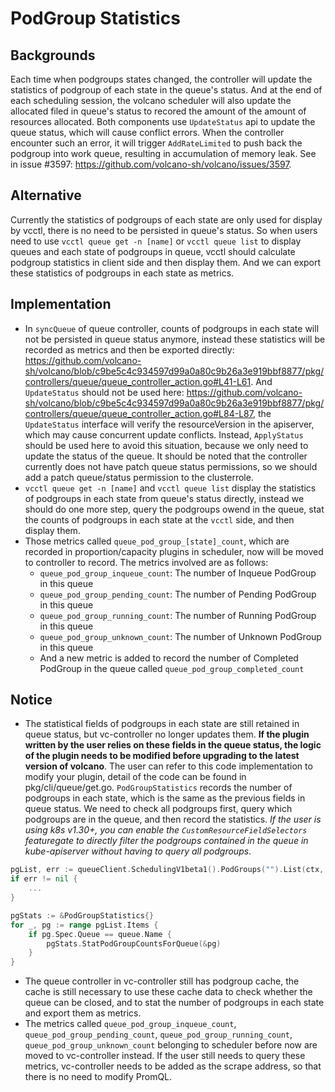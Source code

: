 # PodGroup Statistics

## Backgrounds

Each time when podgroups states changed, the controller will update the statistics of podgroup of each state in the queue's status. 
And at the end of each scheduling session, the volcano scheduler will also update the allocated filed in queue's status to recored 
the amount of the amount of resources allocated. Both components use `UpdateStatus` api to update the queue status, which will cause
conflict errors. When the controller encounter such an error, it will trigger `AddRateLimited` to push back the podgroup into work queue, 
resulting in accumulation of memory leak. See in issue #3597: https://github.com/volcano-sh/volcano/issues/3597.

## Alternative
Currently the statistics of podgroups of each state are only used for display by vcctl, there is no need to be persisted in queue's status. 
So when users need to use `vcctl queue get -n [name]` or `vcctl queue list` to display queues and each state of podgroups in queue, 
vcctl should calculate podgroup statistics in client side and then display them. And we can export these statistics of podgroups in each state as metrics.  

## Implementation
- In `syncQueue` of queue controller, counts of podgroups in each state will not be persisted in queue status anymore, 
instead these statistics will be recorded as metrics and then be exported directly: https://github.com/volcano-sh/volcano/blob/c9be5c4c934597d99a0a80c9b26a3e919bbf8877/pkg/controllers/queue/queue_controller_action.go#L41-L61. 
And `UpdateStatus` should not be used here: https://github.com/volcano-sh/volcano/blob/c9be5c4c934597d99a0a80c9b26a3e919bbf8877/pkg/controllers/queue/queue_controller_action.go#L84-L87, 
the `UpdateStatus` interface will verify the resourceVersion in the apiserver, which may cause concurrent update conflicts. 
Instead, `ApplyStatus` should be used here to avoid this situation, because we only need to update the status of the queue. 
It should be noted that the controller currently does not have patch queue status permissions, so we should add a patch queue/status permission to the clusterrole.
- `vcctl queue get -n [name]` and `vcctl queue list` display the statistics of podgroups in each state from queue's status directly, 
instead we should do one more step, query the podgroups owend in the queue, stat the counts of podgroups in each state at the `vcctl` side, and then display them. 
- Those metrics called `queue_pod_group_[state]_count`, which are recorded in proportion/capacity plugins in scheduler, 
now will be moved to controller to record. The metrics involved are as follows:
     - `queue_pod_group_inqueue_count`: The number of Inqueue PodGroup in this queue
     - `queue_pod_group_pending_count`: The number of Pending PodGroup in this queue
     - `queue_pod_group_running_count`: The number of Running PodGroup in this queue
     - `queue_pod_group_unknown_count`: The number of Unknown PodGroup in this queue
     - And a new metric is added to record the number of Completed PodGroup in the queue called `queue_pod_group_completed_count`

## Notice
- The statistical fields of podgroups in each state are still retained in queue status, but vc-controller no longer updates them. 
**If the plugin written by the user relies on these fields in the queue status, the logic of the plugin needs to be modified before 
upgrading to the latest version of volcano**. The user can refer to this code implementation to modify your plugin, detail of the code 
can be found in pkg/cli/queue/get.go. `PodGroupStatistics` records the number of podgroups in each state, which is the same as the 
previous fields in queue status. We need to check all podgroups first, query which podgroups are in the queue, and then record the statistics. 
*If the user is using k8s v1.30+, you can enable the `CustomResourceFieldSelectors` featuregate to directly filter the podgroups contained 
in the queue in kube-apiserver without having to query all podgroups*.
```go
pgList, err := queueClient.SchedulingV1beta1().PodGroups("").List(ctx, metav1.ListOptions{})
if err != nil {
    ...
}

pgStats := &PodGroupStatistics{}
for _, pg := range pgList.Items {
    if pg.Spec.Queue == queue.Name {
        pgStats.StatPodGroupCountsForQueue(&pg)
    }
}
```
- The queue controller in vc-controller still has podgroup cache, the cache is still necessary to use these cache data to check whether the queue can be closed, 
and to stat the number of podgroups in each state and export them as metrics.
- The metrics called `queue_pod_group_inqueue_count`, `queue_pod_group_pending_count`, `queue_pod_group_running_count`, `queue_pod_group_unknown_count` 
belonging to scheduler before now are moved to vc-controller instead. If the user still needs to query these metrics, 
vc-controller needs to be added as the scrape address, so that there is no need to modify PromQL.